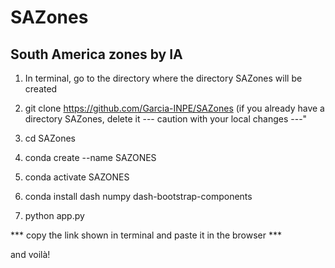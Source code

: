 # SAZones
## South America zones by IA

1) In terminal, go to the directory where the directory SAZones will be created

2) git clone https://github.com/Garcia-INPE/SAZones (if you already have a directory SAZones, delete it --- caution with your local changes ---"

3) cd SAZones

4) conda create --name SAZONES

5) conda activate SAZONES

6) conda install dash numpy dash-bootstrap-components

7) python app.py

*** copy the link shown in terminal and paste it in the browser ***

and voilà!
